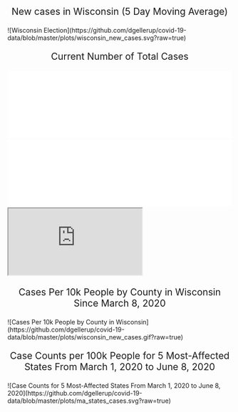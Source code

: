 <p style="font-size: 150%; text-align: center;">New cases in Wisconsin (5 Day Moving Average)</p>
![Wisconsin Election](https://github.com/dgellerup/covid-19-data/blob/master/plots/wisconsin_new_cases.svg?raw=true)

<p style="font-size: 150%; text-align: center;">Current Number of Total Cases</p>
<iframe src="/dgellerup/covid-19-data/plots/wi_interactive.html"
  sandbox="allow-same-origin allow-scripts"
  width="100%"
  scrolling="no"
  seamless="seamless"
  frameborder="0">
</iframe>

<iframe src="/covid-19-data/plots/wi_interactive.html"
  width="100%"
  scrolling="no"
  seamless="seamless"
  frameborder="0">
</iframe>

<iframe src="https://github.com/dgellerup/covid-19-data/blob/master/plots/wi_interactive.html"></iframe>

<p style="font-size: 150%; text-align: center;">Cases Per 10k People by County in Wisconsin Since March 8, 2020</p>
![Cases Per 10k People by County in Wisconsin](https://github.com/dgellerup/covid-19-data/blob/master/plots/wisconsin_new_cases.gif?raw=true)

<p style="font-size: 150%; text-align: center;">Case Counts per 100k People for 5 Most-Affected States From March 1, 2020 to June 8, 2020</p>
![Case Counts for 5 Most-Affected States From March 1, 2020 to June 8, 2020](https://github.com/dgellerup/covid-19-data/blob/master/plots/ma_states_cases.svg?raw=true)
